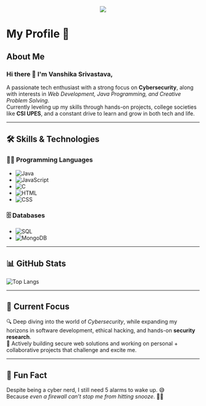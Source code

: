 <p align="center">
  <img src="https://readme-typing-svg.demolab.com/?lines=Learn.%20Build.%20Secure.%20Repeat.&font=Fira%20Code&center=true&width=440&height=45&color=f75c7e&vCenter=true&pause=1000&size=22" />
</p>

# My Profile 🚀

## About Me

### Hi there  👋 I'm Vanshika Srivastava,

A passionate tech enthusiast with a strong focus on **Cybersecurity**, along with interests in *Web Development, Java Programming, and Creative Problem Solving*.  
Currently leveling up my skills through hands-on projects, college societies like **CSI UPES**, and a constant drive to learn and grow in both tech and life.

---

## 🛠 Skills & Technologies

### 👩‍💻 Programming Languages
- ![Java](https://img.shields.io/badge/Java-007396?style=for-the-badge&logo=java&logoColor=white)
- ![JavaScript](https://img.shields.io/badge/JavaScript-F7DF1E?style=for-the-badge&logo=javascript&logoColor=black)
- ![C](https://img.shields.io/badge/C-00599C?style=for-the-badge&logo=c&logoColor=white)
- ![HTML](https://img.shields.io/badge/HTML5-E34F26?style=for-the-badge&logo=html5&logoColor=white)
- ![CSS](https://img.shields.io/badge/CSS3-1572B6?style=for-the-badge&logo=css3&logoColor=white)

### 🗄 Databases
- ![SQL](https://img.shields.io/badge/SQL-316192?style=for-the-badge&logo=microsoft-sql-server&logoColor=white)
- ![MongoDB](https://img.shields.io/badge/MongoDB-47A248?style=for-the-badge&logo=mongodb&logoColor=white)

---

## 📊 GitHub Stats

![Top Langs](https://github-readme-stats.vercel.app/api/top-langs/?username=vanshika93355&layout=compact&theme=tokyonight)

---

## 🌟 Current Focus

🔍 Deep diving into the world of *Cybersecurity*, while expanding my horizons in software development, ethical hacking, and hands-on **security research**.  
🚀 Actively building secure web solutions and working on personal + collaborative projects that challenge and excite me.

---

## 🎉 Fun Fact

Despite being a cyber nerd, I still need 5 alarms to wake up. 😅  
Because *even a firewall can’t stop me from hitting snooze*. 🔐⏰

